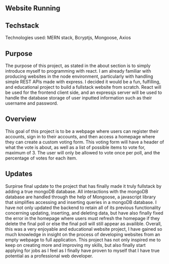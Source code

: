 ## Website Running


## Techstack

Technologies used: MERN stack, Bcryptjs, Mongoose, Axios

## Purpose
The purpose of this project, as stated in the about section is to simply introduce myself to programming with react. I am already familiar with producing websites in the node environment, particularly with handling simple REST APIs made with express. I decided it would be a fun, fulfilling, and educational project to build a fullstack website from scratch. React will be used for the frontend client side, and an expressjs server will be used to handle the database storage of user inputted information such as their username and password.

## Overview
This goal of this project is to be a webpage where users can register their accounts, sign in to their accounts, and then access a homepage where they can create a custom voting form. This voting form will have a header of what the vote is about, as well as a list of possible items to vote for, maximum of 3. The user will only be allowed to vote once per poll, and the percentage of votes for each item.

## Updates
Surpirse final update to the project that has finally made it truly fullstack by adding a true mongoDB database. All interactions with the mongoDB database are handled through the help of Mongoose, a javascript library that simplifies accessing and inserting queries in a mongoDB database. I have not only updated the backend to retain all of its previous functionality concerning updating, inserting, and deleting data, but have also finally fixed the error in the homepage where users must refresh the homepage if they delete the final poll or else the final poll will still appear as availible. Overall, this was a very enjoyable and educational website project, I have gained so much knowledge in insight on the process of developing websites from an empty webpage to full application. This project has not only inspired me to keep on creating more and improving my skills, but also finally start applying for jobs as I feel as I finally have proven to myself that I have true potential as a professional web developer.
